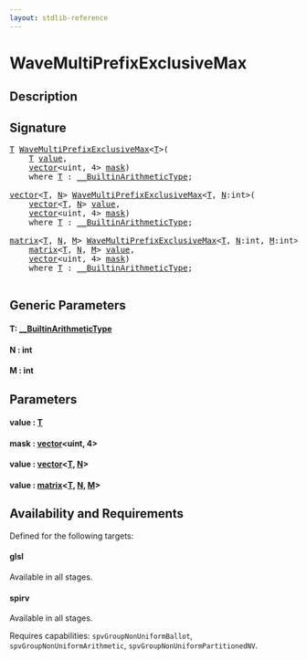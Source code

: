 ```yaml
---
layout: stdlib-reference
---
```


# WaveMultiPrefixExclusiveMax

## Description





## Signature 

<pre>
<a href="wavemultiprefixexclusivemax-049fo.html#typeparam-T" class="code_type">T</a> <a href="wavemultiprefixexclusivemax-049fo.html">WaveMultiPrefixExclusiveMax</a>&lt;<a href="wavemultiprefixexclusivemax-049fo.html#typeparam-T" class="code_type">T</a>&gt;(
    <a href="wavemultiprefixexclusivemax-049fo.html#typeparam-T" class="code_type">T</a> <a href="wavemultiprefixexclusivemax-049fo.html#decl-value" class="code_param">value</a>,
    <a href="../types/vector/index.html" class="code_type">vector</a>&lt;<span class="code_keyword">uint</span>, 4&gt; <a href="wavemultiprefixexclusivemax-049fo.html#decl-mask" class="code_param">mask</a>)
    <span class='code_keyword'>where</span> <a href="wavemultiprefixexclusivemax-049fo.html#typeparam-T" class="code_type">T</a> : <a href="../interfaces/0_builtinarithmetictype-029j/index.html" class="code_type">__BuiltinArithmeticType</a>;

<a href="../types/vector/index.html" class="code_type">vector</a>&lt;<a href="wavemultiprefixexclusivemax-049fo.html#typeparam-T" class="code_type">T</a>, <a href="wavemultiprefixexclusivemax-049fo.html#decl-N" class="code_var">N</a>&gt; <a href="wavemultiprefixexclusivemax-049fo.html">WaveMultiPrefixExclusiveMax</a>&lt;<a href="wavemultiprefixexclusivemax-049fo.html#typeparam-T" class="code_type">T</a>, <a href="wavemultiprefixexclusivemax-049fo.html#decl-N" class="code_var">N</a>:<span class="code_keyword">int</span>&gt;(
    <a href="../types/vector/index.html" class="code_type">vector</a>&lt;<a href="wavemultiprefixexclusivemax-049fo.html#typeparam-T" class="code_type">T</a>, <a href="wavemultiprefixexclusivemax-049fo.html#decl-N" class="code_var">N</a>&gt; <a href="wavemultiprefixexclusivemax-049fo.html#decl-value" class="code_param">value</a>,
    <a href="../types/vector/index.html" class="code_type">vector</a>&lt;<span class="code_keyword">uint</span>, 4&gt; <a href="wavemultiprefixexclusivemax-049fo.html#decl-mask" class="code_param">mask</a>)
    <span class='code_keyword'>where</span> <a href="wavemultiprefixexclusivemax-049fo.html#typeparam-T" class="code_type">T</a> : <a href="../interfaces/0_builtinarithmetictype-029j/index.html" class="code_type">__BuiltinArithmeticType</a>;

<a href="../types/matrix/index.html" class="code_type">matrix</a>&lt;<a href="wavemultiprefixexclusivemax-049fo.html#typeparam-T" class="code_type">T</a>, <a href="wavemultiprefixexclusivemax-049fo.html#decl-N" class="code_var">N</a>, <a href="wavemultiprefixexclusivemax-049fo.html#decl-M" class="code_var">M</a>&gt; <a href="wavemultiprefixexclusivemax-049fo.html">WaveMultiPrefixExclusiveMax</a>&lt;<a href="wavemultiprefixexclusivemax-049fo.html#typeparam-T" class="code_type">T</a>, <a href="wavemultiprefixexclusivemax-049fo.html#decl-N" class="code_var">N</a>:<span class="code_keyword">int</span>, <a href="wavemultiprefixexclusivemax-049fo.html#decl-M" class="code_var">M</a>:<span class="code_keyword">int</span>&gt;(
    <a href="../types/matrix/index.html" class="code_type">matrix</a>&lt;<a href="wavemultiprefixexclusivemax-049fo.html#typeparam-T" class="code_type">T</a>, <a href="wavemultiprefixexclusivemax-049fo.html#decl-N" class="code_var">N</a>, <a href="wavemultiprefixexclusivemax-049fo.html#decl-M" class="code_var">M</a>&gt; <a href="wavemultiprefixexclusivemax-049fo.html#decl-value" class="code_param">value</a>,
    <a href="../types/vector/index.html" class="code_type">vector</a>&lt;<span class="code_keyword">uint</span>, 4&gt; <a href="wavemultiprefixexclusivemax-049fo.html#decl-mask" class="code_param">mask</a>)
    <span class='code_keyword'>where</span> <a href="wavemultiprefixexclusivemax-049fo.html#typeparam-T" class="code_type">T</a> : <a href="../interfaces/0_builtinarithmetictype-029j/index.html" class="code_type">__BuiltinArithmeticType</a>;

</pre>

## Generic Parameters

####  <a id="typeparam-T"></a>T: [\_\_BuiltinArithmeticType](../interfaces/0_builtinarithmetictype-029j/index.html)
####  <a id="decl-N"></a>N  : int
####  <a id="decl-M"></a>M  : int

## Parameters

####  <a id="decl-value"></a>value  : [T](wavemultiprefixexclusivemax-049fo.html#typeparam-T)
####  <a id="decl-mask"></a>mask  : [vector](../types/vector/index.html)\<uint, 4\>
####  <a id="decl-value"></a>value  : [vector](../types/vector/index.html)\<[T](../types/vector/index.html#typeparam-T), [N](../types/vector/index.html#decl-N)\>
####  <a id="decl-value"></a>value  : [matrix](../types/matrix/index.html)\<[T](../types/matrix/t-0.html), [N](../types/matrix/index.html#decl-N), [M](../types/matrix/index.html#decl-M)\>

## Availability and Requirements

Defined for the following targets:

#### glsl
Available in all stages.

#### spirv
Available in all stages.

Requires capabilities: `spvGroupNonUniformBallot`, `spvGroupNonUniformArithmetic`, `spvGroupNonUniformPartitionedNV`.


